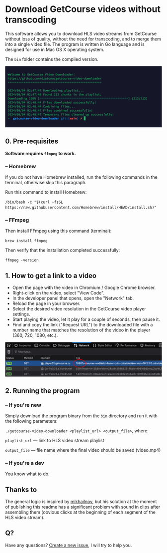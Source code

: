 # Download GetCourse videos without transcoding

This software allows you to download HLS video streams from GetCourse without loss of quality, without the need for transcoding, and to merge them into a single video file. The program is written in Go language and is designed for use in Mac OS X operating system.  

The `bin` folder contains the compiled version.

![](img/pic01.png)

## 0. Pre-requisites

**Software requires `ffmpeg` to work.**

### – Homebrew

If you do not have Homebrew installed, run the following commands in the terminal, otherwise skip this paragraph.

Run this command to install Homebrew:

`/bin/bash -c "$(curl -fsSL https://raw.githubusercontent.com/Homebrew/install/HEAD/install.sh)"`

### – FFmpeg

Then install FFmpeg using this command (terminal):

`brew install ffmpeg`

Then verify that the installation completed successfully:

`ffmpeg -version`

## 1. How to get a link to a video

* Open the page with the video in Chromium / Google Chrome browser.
* Right-click on the video, select "View Code".
* In the developer panel that opens, open the "Network" tab.
* Reload the page in your browser.
* Select the desired video resolution in the GetCourse video player settings.
* Start playing the video, let it play for a couple of seconds, then pause it.
* Find and copy the link ("Request URL") to the downloaded file with a number name that matches the resolution of the video in the player (360, 720, 1080, etc.).

![](img/pic02.png)

## 2. Running the program 

### – If you're new

Simply download the program binary from the `bin` directory and run it with the following parameters:

`./getcourse-video-downloader <playlist_url> <output_file>`, where:

`playlist_url` — link to HLS video stream playlist

`output_file` — file name where the final video should be saved (video.mp4)

### – If you're a dev

You know what to do.

## Thanks to

The general logic is inspired by [mikhailnov](https://github.com/mikhailnov/getcourse-video-downloader), but his solution at the moment of publishing this readme has a significant problem with sound in clips after assembling them (obvious clicks at the beginning of each segment of the HLS video stream).

## Q?

Have any questions? [Create a new issue](https://github.com/dzatona/getcourse-video-downloader/issues/new/choose), I will try to help you.